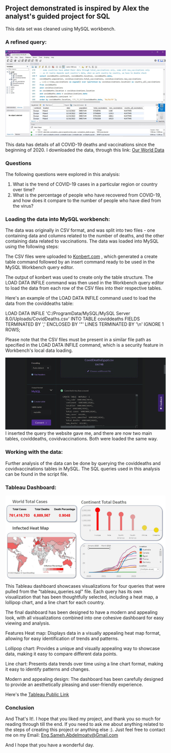 ## Project demonstrated is inspired by Alex the analyst's guided project for SQL 

This data set was cleaned using MySQL workbench.

### A refined query:

![Workbench](workbench.jpg "Workbench")

This data has details of all COVID-19 deaths and vaccinations since the beginning of 2020. 
I downloaded the data, through this link:
[Our World Data](https://ourworldindata.org/covid-deaths)



### Questions
The following questions were explored in this analysis:
1. What is the trend of COVID-19 cases in a particular region or country over time?
2. What is the percentage of people who have recovered from COVID-19, and how does it compare to the number of people who have died from the virus?

### Loading the data into MySQL workbench:

The data was originally in CSV format, and was split into two files - one containing data and columns related to the number of deaths, and the other containing data related to vaccinations. The data was loaded into MySQL using the following steps:

The CSV files were uploaded to [Konbert.com](konbert.com)
, which generated a create table command followed by an insert command ready to be used in the MySQL Workbench query editor.

The output of konbert was used to create only the table structure. The LOAD DATA INFILE command was then used in the Workbench query editor to load the data from each row of the CSV files into their respective tables.

Here's an example of the LOAD DATA INFILE command used to load the data from the coviddeaths table:

LOAD DATA INFILE 'C:/ProgramData/MySQL/MySQL Server 8.0/Uploads/CovidDeaths.csv' 
INTO TABLE coviddeaths
FIELDS TERMINATED BY ',' 
ENCLOSED BY '"'
LINES TERMINATED BY '\n'
IGNORE 1 ROWS;

Please note that the CSV files must be present in a similar file path as specified in the LOAD DATA INFILE command, which is a security feature in Workbench's local data loading.

![konbert](konbert.jpg "konbert")
I inserted the query the website gave me, and there are now two main tables, coviddeaths, covidvaccinations. Both were loaded the same way.

### Working with the data:
Further analysis of the data can be done by querying the coviddeaths and covidvaccinations tables in MySQL. The SQL queries used in this analysis can be found in the script file.

### Tableau Dashboard:

![dashboard](Dashboard.jpg "dashboard")
This Tableau dashboard showcases visualizations for four queries that were pulled from the "tableau_queries.sql" file. Each query has its own visualization that has been thoughtfully selected, including a heat map, a lollipop chart, and a line chart for each country.

The final dashboard has been designed to have a modern and appealing look, with all visualizations combined into one cohesive dashboard for easy viewing and analysis.

Features
Heat map: Displays data in a visually appealing heat map format, allowing for easy identification of trends and patterns.

Lollipop chart: Provides a unique and visually appealing way to showcase data, making it easy to compare different data points.

Line chart: Presents data trends over time using a line chart format, making it easy to identify patterns and changes.

Modern and appealing design: The dashboard has been carefully designed to provide an aesthetically pleasing and user-friendly experience.

Here's the [Tableau Public Link](https://public.tableau.com/app/profile/sameh.hasan/viz/Covid-19Analysis_16814255792100/Dashboard1)


### Conclusion

And That's It!. I hope that you liked my project, and thank you so much for reading through till the end. If you need to ask me about anything related to the steps of creating this project or anything else :). Just feel free to contact me on my Email: Eng.Sameh.Abdelmoaty@Gmail.com

And I hope that you have a wonderful day.